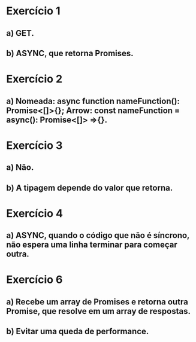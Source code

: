# Exercício 1

## a) GET. 

## b) ASYNC, que retorna Promises.

# Exercício 2

## a) Nomeada: async function nameFunction(): Promise<[]>{}; Arrow: const nameFunction = async(): Promise<[]> =>{}. 

# Exercício 3 

## a) Não. 

## b) A tipagem depende do valor que retorna. 

# Exercício 4

## a) ASYNC, quando o código que não é síncrono, não espera uma linha terminar para começar outra.

# Exercício 6

## a) Recebe um array de Promises e retorna outra Promise, que resolve em um array de respostas.

## b) Evitar uma queda de performance.





